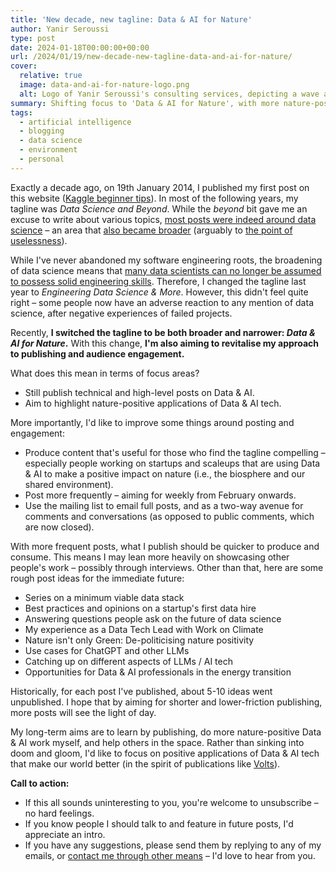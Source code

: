 ```yaml
---
title: 'New decade, new tagline: Data & AI for Nature'
author: Yanir Seroussi
type: post
date: 2024-01-18T00:00:00+00:00
url: /2024/01/19/new-decade-new-tagline-data-and-ai-for-nature/
cover:
  relative: true
  image: data-and-ai-for-nature-logo.png
  alt: Logo of Yanir Seroussi's consulting services, depicting a wave and an up-and-to-the-right graph.
summary: Shifting focus to 'Data & AI for Nature', with more nature-positive content, increased posting frequency, and deeper audience engagement.
tags:
  - artificial intelligence
  - blogging
  - data science
  - environment
  - personal
---
```


Exactly a decade ago, on 19th January 2014, I published my first post on this website ([Kaggle beginner tips](https://yanirseroussi.com/2014/01/19/kaggle-beginner-tips/)). In most of the following years, my tagline was _Data Science and Beyond_. While the _beyond_ bit gave me an excuse to write about various topics, [most posts were indeed around data science](https://yanirseroussi.com/tags/data-science/) &ndash; an area that [also became broader](https://yanirseroussi.com/2018/07/22/defining-data-science-in-2018/) (arguably to [the point of uselessness](https://yanirseroussi.com/2016/08/04/is-data-scientist-a-useless-job-title/)).

While I've never abandoned my software engineering roots, the broadening of data science means that [many data scientists can no longer be assumed to possess solid engineering skills](https://yanirseroussi.com/2023/06/30/was-data-science-a-failure-mode-of-software-engineering/). Therefore, I changed the tagline last year to _Engineering Data Science & More_. However, this didn't feel quite right &ndash; some people now have an adverse reaction to any mention of data science, after negative experiences of failed projects.

Recently, **I switched the tagline to be both broader and narrower: _Data & AI for Nature_.** With this change, **I'm also aiming to revitalise my approach to publishing and audience engagement.**

What does this mean in terms of focus areas?
* Still publish technical and high-level posts on Data & AI.
* Aim to highlight nature-positive applications of Data & AI tech.

More importantly, I'd like to improve some things around posting and engagement:
* Produce content that's useful for those who find the tagline compelling &ndash; especially people working on startups and scaleups that are using Data & AI to make a positive impact on nature (i.e., the biosphere and our shared environment).
* Post more frequently &ndash; aiming for weekly from February onwards.
* Use the mailing list to email full posts, and as a two-way avenue for comments and conversations (as opposed to public comments, which are now closed).

With more frequent posts, what I publish should be quicker to produce and consume. This means I may lean more heavily on showcasing other people's work &ndash; possibly through interviews. Other than that, here are some rough post ideas for the immediate future:
* Series on a minimum viable data stack
* Best practices and opinions on a startup's first data hire
* Answering questions people ask on the future of data science
* My experience as a Data Tech Lead with Work on Climate
* Nature isn't only Green: De-politicising nature positivity
* Use cases for ChatGPT and other LLMs
* Catching up on different aspects of LLMs / AI tech
* Opportunities for Data & AI professionals in the energy transition
 
Historically, for each post I've published, about 5-10 ideas went unpublished. I hope that by aiming for shorter and lower-friction publishing, more posts will see the light of day.

My long-term aims are to learn by publishing, do more nature-positive Data & AI work myself, and help others in the space. Rather than sinking into doom and gloom, I'd like to focus on positive applications of Data & AI tech that make our world better (in the spirit of publications like [Volts](https://www.volts.wtf/)).

**Call to action:**
* If this all sounds uninteresting to you, you're welcome to unsubscribe &ndash; no hard feelings.
* If you know people I should talk to and feature in future posts, I'd appreciate an intro.
* If you have any suggestions, please send them by replying to any of my emails, or [contact me through other means](https://yanirseroussi.com/contact/) &ndash; I'd love to hear from you.
